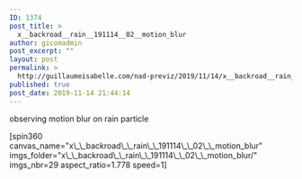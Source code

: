 ```yaml
---
ID: 1374
post_title: >
  x__backroad__rain__191114__02__motion_blur
author: gicomadmin
post_excerpt: ""
layout: post
permalink: >
  http://guillaumeisabelle.com/nad-previz/2019/11/14/x__backroad__rain__191114__02__motion_blur/
published: true
post_date: 2019-11-14 21:44:14
---
```

<!-- wp:paragraph -->

observing motion blur on rain particle

<!-- /wp:paragraph -->

<!-- wp:shortcode --> [spin360 canvas_name="x\_\_backroad\_\_rain\_\_191114\_\_02\_\_motion_blur" imgs_folder="x\_\_backroad\_\_rain\_\_191114\_\_02\_\_motion_blur/" imgs_nbr=29 aspect_ratio=1.778 speed=1] 

<!-- /wp:shortcode -->